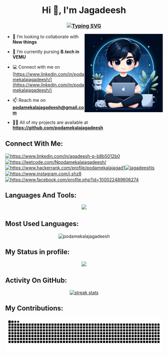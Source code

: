 <h1 align="center">Hi 👋, I'm Jagadeesh</h1>
<h3 align="center">
  <a href="https://git.io/typing-svg"><img src="https://readme-typing-svg.demolab.com?font=Fira+Code&pause=1000&center=true&random=false&width=435&lines=web3+Fullstack+Developer;Open+Source+Contributor;MERN+Stack+Developer%7C;Software+Developer+;Programmer" alt="Typing SVG" /></a>
</h3>

<img align="right" alt="Coding" height="250" width="250" src="https://raw.githubusercontent.com/podamekalajagadeesh/podamekalajagadeesh/main/portfolio.png">

- 👯 I’m looking to collaborate with **New things**

- 🌱 I’m currently pursing **B.tech in VEMU**

- 💻 Connect with me on [https://www.linkedin.com/in/podamekalajagadeesh/](https://www.linkedin.com/in/podamekalajagadeesh/)


- 📫 Reach me on **podamekalajagadeesh@gmail.com**

- 👨‍💻 All of my projects are available at **https://github.com/podamekalajagadeesh**

## Connect With Me:
<p align="left">
<a href="https://www.linkedin.com/in/jagadeesh-p-b8b5012b0" target="_blank"><img align="center" src="https://raw.githubusercontent.com/rahuldkjain/github-profile-readme-generator/master/src/images/icons/Social/linked-in-alt.svg" alt="https://www.linkedin.com/in/agadeesh-p-b8b5012b0" height="30" width="40" /></a><a href="https://leetcode.com/podamekalajagadeesh/" target="_blank"><img align="center" src="https://raw.githubusercontent.com/rahuldkjain/github-profile-readme-generator/master/src/images/icons/Social/leet-code.svg" alt="https://leetcode.com/Npodamekalajagadeesh/" height="30" width="40" /></a><a href="https://www.hackerrank.com/profile/podamekalajagad1" target="_blank"><img align="center" src="https://raw.githubusercontent.com/rahuldkjain/github-profile-readme-generator/master/src/images/icons/Social/hackerrank.svg" alt="https://www.hackerrank.com/profile/podamekalajagad1" height="30" width="40" /></a><a href="https://twitter.com/jagadeeshls" target="_blank"><img align="center" src="https://raw.githubusercontent.com/rahuldkjain/github-profile-readme-generator/master/src/images/icons/Social/twitter.svg" alt="jagadeeshls" height="30" width="40" /></a><a href="https://www.instagram.com/j.shz8" target="_blank"><img align="center" src="https://raw.githubusercontent.com/rahuldkjain/github-profile-readme-generator/master/src/images/icons/Social/instagram.svg" alt="https://www.instagram.com/j.shz8" height="30" width="40" /></a><a href="https://fb.com/https://www.facebook.com/profile.php?id=100022489606274" target="_blank"><img align="center" src="https://raw.githubusercontent.com/rahuldkjain/github-profile-readme-generator/master/src/images/icons/Social/facebook.svg" alt="https://www.facebook.com/profile.php?id=100022489606274" height="30" width="40" /></a>
</p>

## Languages And Tools:

<p align="center"> <a href="https://github.com/podamekalajagadeesh"><img src="https://skillicons.dev/icons?i=html,css,js,react,vite,solidity,bootstrap,tailwindcss,nodejs,express,mongodb,vscode,github,git,windows,linux,kali,redhat,postman,npm,figma,vercel,netlify,linkedin"> </a> </p>

## Most Used Languages:
<p align="center">
  <img align="center" src="https://github-readme-stats.vercel.app/api/top-langs?username=podamekalajagadeesh&show_icons=true&locale=en&layout=compact&bg_color=151515" alt="podamekalajagadeesh" />
</p>


## My Status in profile:
<p align="center">
<img height="200px" src="https://github-readme-stats.vercel.app/api?username=podamekalajagadeesh&show_icons=true&count_private=true&theme=gruvbox&bg_color=151515">
</p>


## Activity On GitHub:

<p align="center">
  <a href="https://github.com/podamekalajagadeesh"> 
    <img width=390 src="https://github-readme-streak-stats-salesp07.vercel.app/?user=podamekalajagadeesh&count_private=true&theme=dark&border_radius=10&stroke=f53b3b" alt="streak stats"/>


</a> 
</p>


## My Contributions:
<div align="center">
  <img alt="snake eating my contributions" src="https://raw.githubusercontent.com/podamekalajagadeesh/podamekalajagadeesh/output/github-contribution-grid-snake-dark.svg" />
</div>

